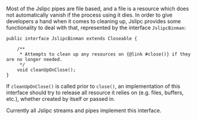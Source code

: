 Most of the Jslipc pipes are file based, and a file is a resource which does not automatically vanish if the process using it dies. In order to give developers a hand when it comes to cleaning up, Jslipc provides some functionality to deal with that, represented by the interface `JslipcBinman`:

```
public interface JslipcBinman extends Closeable {

    /**
     * Attempts to clean up any resources on {@link #close()} if they are no longer needed.
     */
    void cleanUpOnClose();
}
```

If `cleanUpOnClose()` is called prior to `close()`, an implementation of this interface should try to release all resource it relies on (e.g. files, buffers, etc.), whether created by itself or passed in.

Currently all Jslipc streams and pipes implement this interface.